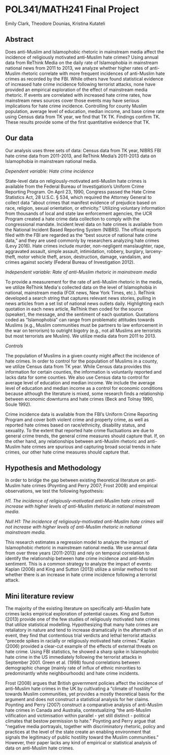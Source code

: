POL341/MATH241 Final Project
================
Emily Clark, Theodore Dounias, Kristina Kutateli

Abstract
------------

Does anti-Muslim and Islamophobic rhetoric in mainstream media affect the incidence of religiously motivated anti-Muslim hate crimes? Using annual data from ReThink Media on the daily rate of Islamophobia in mainstream national news from 2011 to 2013, we analyze whether higher rates of anti-Muslim rhetoric correlate with more frequent incidences of anti-Muslim hate crimes as recorded by the FBI. While others have found statistical evidence of increased hate crime incidence following terrorist attacks, none have provided an empirical exploration of the effect of mainstream media rhetoric. If events are correlated with increased hate crime rates, how mainstream news sources cover those events may have serious implications for hate crime incidence. Controlling for county Muslim population, average level of education, median income, and base crime rate using Census data from TK year, we find that TK TK. Findings confirm TK. These results provide some of the first quantitative evidence that TK.  


Our data  
--------

Our analysis uses three sets of data: Census data from TK year, NIBRS FBI hate crime data from 2011-2013, and ReThink Media’s 2011-2013 data on Islamophobia in mainstream national media.  

*Dependent variable: Hate crime incidence*  

State-level data on religiously-motivated anti-Muslim hate crimes is available from the Federal Bureau of Investigation’s Uniform Crime Reporting Program. On April 23, 1990, Congress passed the Hate Crime Statistics Act, 28 U.S.C. § 534, which required the Attorney General to collect data “about crimes that manifest evidence of prejudice based on race, religion, sexual orientation, or ethnicity.” Utilizing voluntary information from thousands of local and state law enforcement agencies, the UCR Program created a hate crime data collection to comply with the congressional mandate. Incident level data on hate crimes is available from the National Incident Based Reporting System (NIBRS).
The official reports filed with the FBI are regarded as the “best source of national hate crime data,” and they are used commonly by researchers analyzing hate crimes (Levy 2016). Hate crimes include murder, non-negligent manslaughter, rape, aggravated assault, simple assault, intimidation, robbery, burglary, larceny-theft, motor vehicle theft, arson, destruction, damage, vandalism, and crimes against society (Federal Bureau of Investigation 2012).  

*Independent variable: Rate of anti-Muslim rhetoric in mainstream media*  

To provide a measurement for the rate of anti-Muslim rhetoric in the media, we utilize ReThink Media's collected data on the level of Islamophobia in national, mainstream media (FOX news, New York Times, etc.). ReThink developed a search string that captures relevant news stories, pulling in news articles from a set list of national news outlets daily. Highlighting each quotation in each news article, ReThink then coded for the source (speaker), the message, and the sentiment of each quotation. Quotations coded as “Islamophobia” can range from problematic attitudes towards Muslims (e.g., Muslim communities must be partners to law enforcement in the war on terrorism) to outright bigotry (e.g., not all Muslims are terrorists but most terrorists are Muslim). We utilize media data from 2011 to 2013.  

*Controls*  
	
The population of Muslims in a given county might affect the incidence of hate crimes. In order to control for the population of Muslims in a county, we utilize Census data from TK year. While Census data provides this information for certain counties, the information is voluntarily reported and lacks data for some counties. We also use Census data to control for average level of education and median income. We include the average level of education and median income as a control for economic conditions because although the literature is mixed, some research finds a relationship between economic downturns and hate crimes (Beck and Tolnay 1990, Soule 1992).   
	
Crime incidence data is available from the FBI’s Uniform Crime Reporting Program and cover both violent crime and property crime, as well as reported hate crimes based on race/ethnicity, disability status, and sexuality. To the extent that reported hate crime fluctuations are due to general crime trends, the general crime measures should capture that. If, on the other hand, any relationships between anti-Muslim rhetoric and anti-Muslim hate crimes are spurious and capturing broad social trends in hate crimes, our other hate crime measures should capture that.  



Hypothesis and Methodology  
-------------------------

In order to bridge the gap between existing theoretical literature on anti-Muslim hate crimes (Poynting and Perry 2007; Frost 2008) and empirical observations, we test the following hypothesis:  

*H1. The incidence of religiously-motivated anti-Muslim hate crimes will increase with higher levels of anti-Muslim rhetoric in national mainstream media.*  

*Null H1: The incidence of religiously-motivated anti-Muslim hate crimes will not increase with higher levels of anti-Muslim rhetoric in national mainstream media.*  

This research estimates a regression model to analyze the impact of Islamophobic rhetoric in mainstream national media. We use annual data from over three years (2011-2013) and rely on temporal correlation to identify the relationship between hate crime incidence and anti-Muslim sentiment. This is a common strategy to analyze the impact of events: Kaplan (2006) and King and Sutton (2013) utilize a similar method to test whether there is an increase in hate crime incidence following a terrorist attack.   


Mini literature review
----------------------

The majority of the existing literature on specifically anti-Muslim hate crimes lacks empirical exploration of potential causes. King and Sutton (2013) provide one of the few studies of religiously motivated hate crimes that utilize statistical modelling. Hypothesizing that many hate crimes are retaliatory in nature and tend to increase dramatically in the aftermath of an event, they find that contentious trial verdicts and lethal terrorist attacks “precede spikes in racially or religiously motivated hate crimes.” Kaplan (2006) provided a clear-cut example of the effects of external threats on hate crime. Using FBI statistics, he showed a sharp spike in Islamophobic hate crime in the US immediately following the terrorist attacks in September 2001. Green et al. (1998) found correlations between demographic change (mainly rate of influx of ethnic minorities to predominantly white neighbourhoods) and hate crime incidents.   

Frost (2008) argues that British government policies affect the incidence of anti-Muslim hate crimes in the UK by cultivating a “climate of hostility” towards Muslim communities, yet provides a mostly theoretical basis for the argument and does not construct a statistical analysis for her claims. Poynting and Perry (2007) construct a comparative analysis of anti-Muslim hate crimes in Canada and Australia, contextualizing “the anti-Muslim vilification and victimisation within parallel - yet still distinct - political climates that bestow permission to hate.” Poynting and Perry argue that  “negative media portrayals, together with discriminatory rhetoric, policy and practices at the level of the state create an enabling environment that signals the legitimacy of public hostility toward the Muslim communities.” However, their paper lacks any kind of empirical or statistical analysis of data on anti-Muslim hate crimes.   
